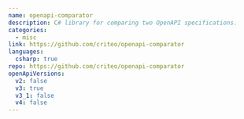 ```yaml
---
name: openapi-comparator
description: C# library for comparing two OpenAPI specifications.
categories:
  - misc
link: https://github.com/criteo/openapi-comparator
languages:
  csharp: true
repo: https://github.com/criteo/openapi-comparator
openApiVersions:
  v2: false
  v3: true
  v3_1: false
  v4: false
---
```


